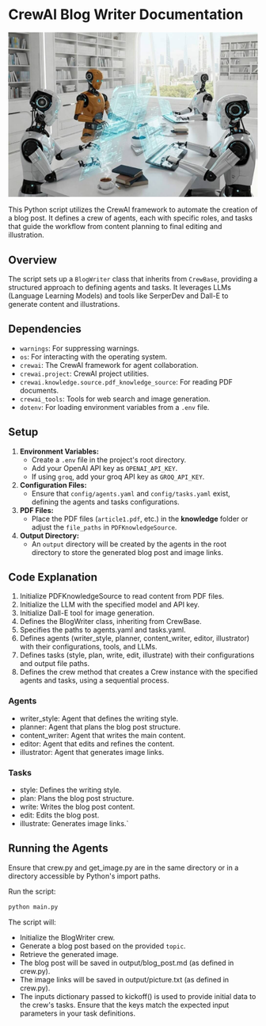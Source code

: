 # CrewAI Blog Writer Documentation

![](output/Gemini_Generated_ProjectCrew-wide.jpg)

This Python script utilizes the CrewAI framework to automate the creation of a blog post. It defines a crew of agents, each with specific roles, and tasks that guide the workflow from content planning to final editing and illustration.

## Overview

The script sets up a `BlogWriter` class that inherits from `CrewBase`, providing a structured approach to defining agents and tasks. It leverages LLMs (Language Learning Models) and tools like SerperDev and Dall-E to generate content and illustrations.

## Dependencies

-   `warnings`: For suppressing warnings.
-   `os`: For interacting with the operating system.
-   `crewai`: The CrewAI framework for agent collaboration.
-   `crewai.project`: CrewAI project utilities.
-   `crewai.knowledge.source.pdf_knowledge_source`: For reading PDF documents.
-   `crewai_tools`: Tools for web search and image generation.
-   `dotenv`: For loading environment variables from a `.env` file.

## Setup

1.  **Environment Variables:**
    -   Create a `.env` file in the project's root directory.
    -   Add your OpenAI API key as `OPENAI_API_KEY`.
    -   If using `groq`, add your groq API key as `GROQ_API_KEY`.
2.  **Configuration Files:**
    -   Ensure that `config/agents.yaml` and `config/tasks.yaml` exist, defining the agents and tasks configurations.
3.  **PDF Files:**
    -   Place the PDF files (`article1.pdf`, etc.) in the **knowledge** folder or adjust the `file_paths` in `PDFKnowledgeSource`.
4.  **Output Directory:**
    -   An `output` directory will be created by the agents in the root directory to store the generated blog post and image links.

## Code Explanation

1. Initialize PDFKnowledgeSource to read content from PDF files.
2. Initialize the LLM with the specified model and API key.
3. Initialize Dall-E tool for image generation.
4. Defines the BlogWriter class, inheriting from CrewBase.
5. Specifies the paths to agents.yaml and tasks.yaml.
6. Defines agents (writer_style, planner, content_writer, editor, illustrator) with their configurations, tools, and LLMs.
7. Defines tasks (style, plan, write, edit, illustrate) with their configurations and output file paths.
8. Defines the crew method that creates a Crew instance with the specified agents and tasks, using a sequential process.

### Agents
* writer_style: Agent that defines the writing style.
* planner: Agent that plans the blog post structure.
* content_writer: Agent that writes the main content.
* editor: Agent that edits and refines the content.
* illustrator: Agent that generates image links.

### Tasks
* style: Defines the writing style.
* plan: Plans the blog post structure.
* write: Writes the blog post content.
* edit: Edits the blog post.
* illustrate: Generates image links.`

## Running the Agents

Ensure that crew.py and get_image.py are in the same directory or in a directory accessible by Python's import paths.

Run the script:

```bash
python main.py
```

The script will:

* Initialize the BlogWriter crew.
* Generate a blog post based on the provided `topic`.
* Retrieve the generated image.
* The blog post will be saved in output/blog_post.md (as defined in crew.py).
* The image links will be saved in output/picture.txt (as defined in crew.py).
* The inputs dictionary passed to kickoff() is used to provide initial data to the crew's tasks. Ensure that the keys match the expected input parameters in your task definitions.
